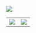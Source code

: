 ![](https://i.imgur.com/tPQYo8K.png)

| | |
|-|-|
|![](https://github-readme-stats.vercel.app/api?username=shtrausslearning&show_icons=true&theme=tokyonight&hide=contribs,prs)|![](https://github-readme-stats.vercel.app/api/top-langs/?username=shtrausslearning&theme=tokyonight&langs_count=4&layout=compact)|
